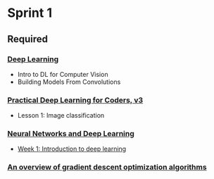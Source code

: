 # Sprint 1

## Required

### [Deep Learning](https://www.kaggle.com/learn/deep-learning)

- Intro to DL for Computer Vision
- Building Models From Convolutions

### [Practical Deep Learning for Coders, v3](https://course.fast.ai/index.html)

- Lesson 1: Image classification

### [Neural Networks and Deep Learning](https://www.coursera.org/learn/neural-networks-deep-learning/)

- [Week 1: Introduction to deep learning](https://www.youtube.com/playlist?list=PLkDaE6sCZn6Ec-XTbcX1uRg2_u4xOEky0)

### [An overview of gradient descent optimization algorithms](https://ruder.io/optimizing-gradient-descent/)
